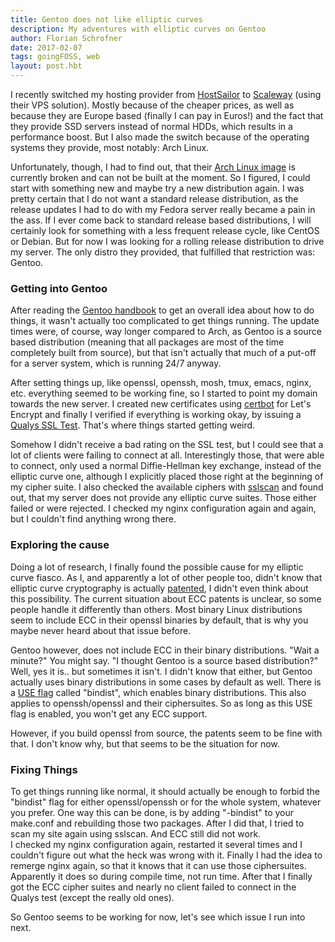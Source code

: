 ```yaml
---
title: Gentoo does not like elliptic curves
description: My adventures with elliptic curves on Gentoo
author: Florian Schrofner
date: 2017-02-07
tags: goingFOSS, web
layout: post.hbt
---
```


I recently switched my hosting provider from [HostSailor](https://hostsailor.com/) to [Scaleway](https://www.scaleway.com/) (using their VPS solution). Mostly because of the cheaper prices, as well as because they are Europe based (finally I can pay in Euros!) and the fact that they provide SSD servers instead of normal HDDs, which results in a performance boost. But I also made the switch because of the operating systems they provide, most notably: Arch Linux.  

Unfortunately, though, I had to find out, that their [Arch Linux image](https://github.com/scaleway/image-archlinux) is currently broken and can not be built at the moment. So I figured, I could start with something new and maybe try a new distribution again. I was pretty certain that I do not want a standard release distribution, as the release updates I had to do with my Fedora server really became a pain in the ass. If I ever come back to standard release based distributions, I will certainly look for something with a less frequent release cycle, like CentOS or Debian. But for now I was looking for a rolling release distribution to drive my server. The only distro they provided, that fulfilled that restriction was: Gentoo.  

### Getting into Gentoo
After reading the [Gentoo handbook](https://wiki.gentoo.org/wiki/Handbook:AMD64) to get an overall idea about how to do things, it wasn't actually too complicated to get things running. The update times were, of course, way longer compared to Arch, as Gentoo is a source based distribution (meaning that all packages are most of the time completely built from source), but that isn't actually that much of a put-off for a server system, which is running 24/7 anyway.  

After setting things up, like openssl, openssh, mosh, tmux, emacs, nginx, etc. everything seemed to be working fine, so I started to point my domain towards the new server. I created new certificates using [certbot](https://certbot.eff.org/) for Let's Encrypt and finally I verified if everything is working okay, by issuing a [Qualys SSL Test](https://www.ssllabs.com/ssltest/). That's where things started getting weird.  

Somehow I didn't receive a bad rating on the SSL test, but I could see that a lot of clients were failing to connect at all. Interestingly those, that were able to connect, only used a normal Diffie-Hellman key exchange, instead of the elliptic curve one, although I explicitly placed those right at the beginning of my cipher suite. I also checked the available ciphers with [sslscan](https://github.com/DinoTools/sslscan) and found out, that my server does not provide any elliptic curve suites. Those either failed or were rejected. I checked my nginx configuration again and again, but I couldn't find anything wrong there.  

### Exploring the cause
Doing a lot of research, I finally found the possible cause for my elliptic curve fiasco. As I, and apparently a lot of other people too, didn't know that elliptic curve cryptography is actually [patented](https://en.wikipedia.org/wiki/ECC_patents), I didn't even think about this possibility. The current situation about ECC patents is unclear, so some people handle it differently than others. Most binary Linux distributions seem to include ECC in their openssl binaries by default, that is why you maybe never heard about that issue before.  

Gentoo however, does not include ECC in their binary distributions. "Wait a minute?" You might say. "I thought Gentoo is a source based distribution?" Well, yes it is.. but sometimes it isn't. I didn't know that either, but Gentoo actually uses binary distributions in some cases by default as well. There is a [USE flag](https://wiki.gentoo.org/wiki/USE_flag) called "bindist", which enables binary distributions. This also applies to openssh/openssl and their ciphersuites. So as long as this USE flag is enabled, you won't get any ECC support.  

However, if you build openssl from source, the patents seem to be fine with that. I don't know why, but that seems to be the situation for now.

### Fixing Things
To get things running like normal, it should actually be enough to forbid the "bindist" flag for either openssl/openssh or for the whole system, whatever you prefer. One way this can be done, is by adding "-bindist" to your make.conf and rebuilding those two packages. After I did that, I tried to scan my site again using sslscan. And ECC still did not work.  
I checked my nginx configuration again, restarted it several times and I couldn't figure out what the heck was wrong with it. Finally I had the idea to remerge nginx again, so that it knows that it can use those ciphersuites. Apparently it does so during compile time, not run time. After that I finally got the ECC cipher suites and nearly no client failed to connect in the Qualys test (except the really old ones).  

So Gentoo seems to be working for now, let's see which issue I run into next.
